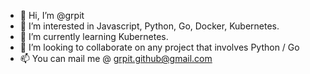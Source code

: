 - 👋 Hi, I’m @grpit
- 👀 I’m interested in Javascript, Python, Go, Docker, Kubernetes. 
- 🌱 I’m currently learning Kubernetes.
- 💞️ I’m looking to collaborate on any project that involves Python / Go
- 📫 You can mail me @ grpit.github@gmail.com
